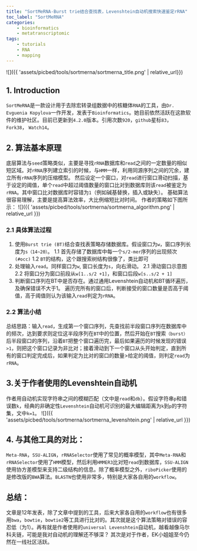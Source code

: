 ```yaml
---
title: "SortMeRNA-Burst trie结合查找表，Levenshtein自动机搜索快速鉴定rRNA"
toc_label: "SortMeRNA"
categories:
    - bioinformatics
    - metatranscriptomic
tags:
    - tutorials
    - RNA
    - mapping
---
```


![]({{ 'assets/picbed/tools/sortmerna/sortmerna_title.png' | relative_url}})
## 1. Introduction
`SortMeRNA`是一款设计用于去除宏转录组数据中的核糖体`RNA`的工具，由`Dr. Evguenia Kopylova`一作开发，发表于`Bioinformatics`。她目前依然活跃在这款软件的维护社区。目前已更新到`4.2.0`版本。引用次数`920`，`github`星标`83`，`Fork38`， `Watch14`。
<!--more-->

## 2. 算法基本原理
底层算法与`seed`策略类似，主要是寻找`rRNA`数据库和`read`之间的一定数量的相似短区域。对`rRNA`序列建立索引的时候，与`HMM`一样，利用同源序列之间的冗余，建立所有`rRNA`序列的压缩模型。
然后设定一个窗口，对`read`进行窗口滑动扫描，基于设定的阈值，单个`read`中超过阈值数量的窗口比对到数据库则该`read`被鉴定为`rRNA`。其中窗口比对数据库时容错为`1`（例如碱基替换，插入或缺失）。
基础算法很容易理解，主要是提高算法效率，大比例缩短比对时间。
作者的策略如下图所示：
![]({{ 'assets/picbed/tools/sortmerna/sortmerna_algorithm.png' | relative_url }})

### 2.1 具体算法过程
1. 使用`Burst trie (BT)`结合查找表策略存储数据库。假设窗口为`w`，窗口序列长度为`s（14~20）`。
1.1 首先存储了数据库中每一个`s/2-mer`序列的出现频次`(#occ)`
1.2 `BT`的结构，这个跟搜索树结构很像了，类比即可
2. 处理输入`read`。同样窗口为`w`, 窗口长度为`s`，向右滑动。
2.1 滑动窗口示意图
2.2 将窗口分为窗口前段从`w[1..s/2 +1]`，和窗口后段`w[s..s/2 + 1]`
3. 判断窗口序列在BT中是否存在。通过通用Levenshtein自动机和BT循环遍历，及确保错误不大于1。
遍历完所有的窗口后，判断接受的窗口数量是否高于阈值，高于阈值则认为该输入`read`判定为`rRNA`。

### 2.2 算法小结
总结思路：输入`read`，生成第一个窗口序列，先查找前半段窗口序列在数据库中的频次，达到要求则定位这半段序列在`BT`中的位置，然后开始在`BT`搜索`（burst）`后半段窗口的序列，沿着`BT`把整个窗口遍历完，最后如果遍历的时候发现的错误`>1`，则把这个窗口记录为非比对；接着滑动到下一个窗口从头开始判定，直到所有的窗口判定完成后，如果判定为比对的窗口的数量>给定的阈值，则判定`read`为`rRNA`。

## 3.关于作者使用的Levenshtein自动机
作者用自动机实现字符串之间的模糊匹配（文中是`read`和`db`）。假设字符串`p`和错误数`k`，经典的非确定性`Levenshtein`自动机可识别的最大编辑距离为`k`到`p`的字符集，文中`k=1`。
![]({{ 'assets/picbed/tools/sortmerna/sortmerna_levenshtein.png' | relative_url }})

## 4. 与其他工具的对比：
`Meta-RNA`，`SSU-ALIGN`，`rRNASelector`使用了常见的概率模型，其中`Meta-RNA`和`rRNASelector`使用了`HMM`模型，然后利用`HMMER3`比对短`read`到数据库，`SSU-ALIGN`使用协方差模型来支持二级结构的信息。除了概率模型之外，`riboPicker`使用的是修改版的`BWA`算法。`BLASTN`也使用非常多，特别是大家各自用的`workflow`。

## 总结：
文章是12年发表，除了文章中提到的工具，后来大家各自用的`workflow`也有很多用`bwa`，`bowtie`，`bowtie2`等工具进行比对的。其次就是这个算法策略对错误的容忍低（为1）。再有就是作者使用的`universal Levenshtein`自动机，越看越像马尔科夫链，可能是我对自动机的理解还不够深？
其次是对于作者，EK小姐姐至今仍然在一线社区活跃。